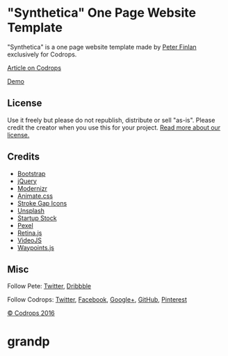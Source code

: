 # "Synthetica" One Page Website Template

"Synthetica" is a one page website template made by [Peter Finlan](http://peterfinlan.com/) exclusively for Codrops.

[Article on Codrops](http://tympanus.net/codrops/?p=26570)

[Demo](http://tympanus.net/Freebies/Synthetica/)

## License

Use it freely but please do not republish, distribute or sell "as-is". Please credit the creator when you use this for your project. [Read more about our license.](http://tympanus.net/codrops/licensing/)

## Credits 

*   [Bootstrap](http://getbootstrap.com/)
*   [jQuery](https://jquery.com)
*   [Modernizr](https://modernizr.com/)
*   [Animate.css](https://daneden.github.io/animate.css/)
*   [Stroke Gap Icons](http://graphicburger.com/stroke-gap-icons-webfont/)
*   [Unsplash](http://unsplash.com/)
*   [Startup Stock](http://startupstockphotos.com/)
*   [Pexel](https://www.pexels.com/)
*   [Retina.js](http://imulus.github.io/retinajs/)
*   [VideoJS](http://videojs.com/)
*   [Waypoints.js](http://imakewebthings.com/waypoints/)

## Misc

Follow Pete: [Twitter](https://twitter.com/peterfinlan), [Dribbble](http://www.dribbble.com/peterfinlan)

Follow Codrops: [Twitter](http://www.twitter.com/codrops), [Facebook](http://www.facebook.com/pages/Codrops/159107397912), [Google+](https://plus.google.com/101095823814290637419), [GitHub](https://github.com/codrops), [Pinterest](http://www.pinterest.com/codrops/)

[© Codrops 2016](http://www.codrops.com)


# grandp
